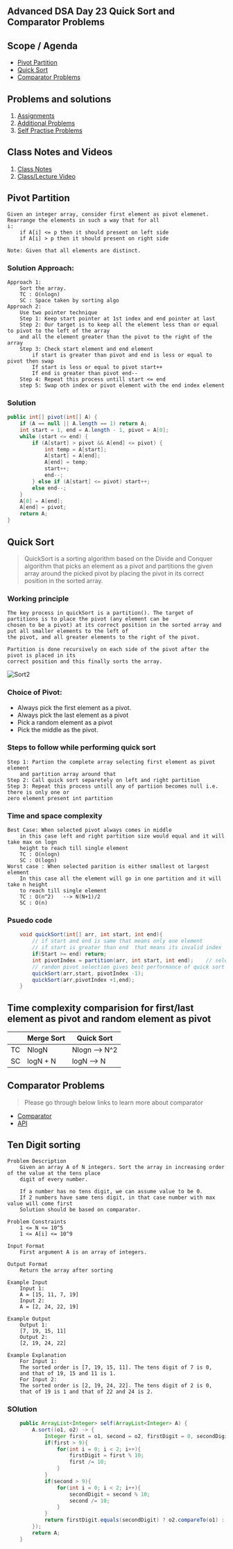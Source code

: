 ## Advanced DSA Day 23 Quick Sort and Comparator Problems

## Scope / Agenda
- [Pivot Partition](#pivot-partition)
- [Quick Sort](#quick-sort)
- [Comparator Problems](#comparator-problems)


## Problems and solutions

1. [Assignments](https://github.com/rajpiyush220/Algorithms/tree/master/problems/src/main/java/com/learning/scaler/advance/module2/sort/quick/assignment)
2. [Additional Problems](https://github.com/rajpiyush220/Algorithms/tree/master/problems/src/main/java/com/learning/scaler/advance/module2/sort/quick/additional)
3. [Self Practise Problems](https://github.com/rajpiyush220/Algorithms/blob/master/problems/src/main/java/com/learning/scaler/advance/module2/sort/quick/lecture)

## Class Notes and Videos

1. [Class Notes](../../../class_Notes/Advance%20DSA%20Notes/23%20Quick%20Sort%20and%20Comparator%20Problems.pdf)
2. [Class/Lecture Video](https://youtu.be/pBX58fe7zgA)


## Pivot Partition
    Given an integer array, consider first element as pivot elemenet. Rearrange the elements in such a way that for all 
    i: 
        if A[i] <= p then it should present on left side
        if A[i] > p then it should present on right side

    Note: Given that all elements are distinct.
### Solution Approach:
    Approach 1:
        Sort the array.
        TC : O(nlogn)
        SC : Space taken by sorting algo
    Approach 2:
        Use two pointer technique
        Step 1: Keep start pointer at 1st index and end pointer at last
        Step 2: Our target is to keep all the element less than or equal to pivot to the left of the array
        and all the element greater than the pivot to the right of the array
        Step 3: Check start element and end element 
            if start is greater than pivot and end is less or equal to pivot then swap
            If start is less or equal to pivot start++
            If end is greater than pivot end--
        Step 4: Repeat this process untill start <= end
        step 5: Swap oth index or pivot element with the end index element
### Solution
```java
public int[] pivot(int[] A) {
    if (A == null || A.length == 1) return A;
    int start = 1, end = A.length - 1, pivot = A[0];
    while (start <= end) {
        if (A[start] > pivot && A[end] <= pivot) {
            int temp = A[start];
            A[start] = A[end];
            A[end] = temp;
            start++;
            end--;
        } else if (A[start] <= pivot) start++;
        else end--;
    }
    A[0] = A[end];
    A[end] = pivot;
    return A;
}
```
## Quick Sort
>QuickSort is a sorting algorithm based on the Divide and Conquer algorithm that picks an element as a pivot and partitions the given array around the picked pivot by placing the pivot in its correct position in the sorted array.

### Working principle
    The key process in quickSort is a partition(). The target of partitions is to place the pivot (any element can be 
    chosen to be a pivot) at its correct position in the sorted array and put all smaller elements to the left of 
    the pivot, and all greater elements to the right of the pivot.

    Partition is done recursively on each side of the pivot after the pivot is placed in its 
    correct position and this finally sorts the array.
![Sort2](../../../images/QuickSort2.png)

### Choice of Pivot:
- Always pick the first element as a pivot.
- Always pick the last element as a pivot
- Pick a random element as a pivot
- Pick the middle as the pivot.

### Steps to follow while performing quick sort
    Step 1: Partion the complete array selecting first element as pivot element
        and partition array around that
    Step 2: Call quick sort separetely on left and right partition
    Step 3: Repeat this process untill any of partiion becomes null i.e. there is only one or 
    zero element present int partition

### Time and space complexity
    Best Case: When selected pivot always comes in middle
        in this case left and right partition size would equal and it will take max on logn 
        height to reach till single element
        TC : O(nlogn)
        SC : O(logn)
    Worst case : When selected parition is either smallest ot largest element
        In this case all the element will go in one partition and it will take n height
        to reach till single element
        TC : O(n^2)   --> N(N+1)/2
        SC : O(n)
### Psuedo code
```java
    void quickSort(int[] arr, int start, int end){
        // if start and end is same that means only one element
        // if start is greater than end  that means its invalid index
        if(Start >= end) return;
        int pivotIndex = partition(arr, int start, int end);    // select pivot element of your choice but
        // randon pivot selection gives best performance of quick sort
        quickSort(arr,start, pivotIndex -1);
        quickSort(arr,pivotIndex +1,end);
    }
```
## Time complexity comparision for first/last element as pivot and random element as pivot
|  | Merge Sort | Quick Sort |
|----------|----------|----------|
| TC | NlogN | Nlogn --> N^2 |
| SC | logN + N | logN --> N |

## Comparator Problems
> Please go through below links to learn more about comparator
- [Comparator](https://www.geeksforgeeks.org/comparator-interface-java/)
- [API](https://docs.oracle.com/javase/8/docs/api/java/util/Comparator.html)
## Ten Digit sorting
    Problem Description
        Given an array A of N integers. Sort the array in increasing order of the value at the tens place
        digit of every number.

        If a number has no tens digit, we can assume value to be 0.
        If 2 numbers have same tens digit, in that case number with max value will come first
        Solution should be based on comparator.

    Problem Constraints
        1 <= N <= 10^5
        1 <= A[i] <= 10^9

    Input Format
        First argument A is an array of integers.

    Output Format
        Return the array after sorting

    Example Input
        Input 1:
        A = [15, 11, 7, 19]
        Input 2:
        A = [2, 24, 22, 19]

    Example Output
        Output 1:
        [7, 19, 15, 11]
        Output 2:
        [2, 19, 24, 22]

    Example Explanation
        For Input 1:
        The sorted order is [7, 19, 15, 11]. The tens digit of 7 is 0,
        and that of 19, 15 and 11 is 1.
        For Input 2:
        The sorted order is [2, 19, 24, 22]. The tens digit of 2 is 0,
        that of 19 is 1 and that of 22 and 24 is 2.
### SOlution
```java
    public ArrayList<Integer> self(ArrayList<Integer> A) {
        A.sort((o1, o2) -> {
            Integer first = o1, second = o2, firstDigit = 0, secondDigit = 0;
            if(first > 9){
                for(int i = 0; i < 2; i++){
                    firstDigit = first % 10;
                    first /= 10;
                }
            }
            if(second > 9){
                for(int i = 0; i < 2; i++){
                    secondDigit = second % 10;
                    second /= 10;
                }
            }
            return firstDigit.equals(secondDigit) ? o2.compareTo(o1) : firstDigit.compareTo(secondDigit);
        });
        return A;
    }
```
